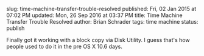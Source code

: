 slug: time-machine-transfer-trouble-resolved
published: Fri, 02 Jan 2015 at 07:02 PM
updated: Mon, 26 Sep 2016 at 03:37 PM
title: Time Machine Transfer Trouble Resolved
author: Brian Schrader
tags: time machine
status: publish

Finally got it working with a block copy via Disk Utility. I guess that's how people used to do it in the pre OS X 10.6 days. 

[1]: http://support.apple.com/en-us/HT202380
